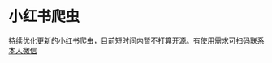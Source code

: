# 小红书爬虫
持续优化更新的小红书爬虫，目前短时间内暂不打算开源。有使用需求可扫码联系
[本人微信](https://github.com/h88z/XiaoHongShu_Spiders/blob/main/wechat.jpg)
